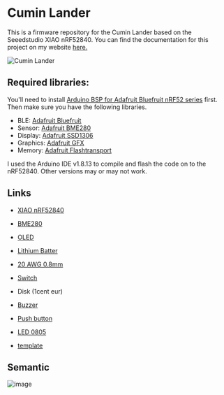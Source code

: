 # Cumin Lander

This is a firmware repository for the Cumin Lander based on the Seeedstudio XIAO nRF52840. You can find the documentation for this project on my website [here.]( https://www.bhoite.com/sculptures/cumin-lander/)

![Cumin Lander](https://github.com/mohitbhoite/cumin-lander/blob/main/cumin-lander-expanded.png)

## Required libraries:

You'll need to install [Arduino BSP for Adafruit Bluefruit nRF52 series](https://github.com/adafruit/Adafruit_nRF52_Arduino/tree/master) first. Then make sure you have the following libraries.

 - BLE: [Adafruit Bluefruit](https://github.com/adafruit/Adafruit_BluefruitLE_nRF51)
 - Sensor: [Adafruit BME280](https://github.com/adafruit/Adafruit_BME280_Library)
 - Display: [Adafruit SSD1306](https://github.com/adafruit/Adafruit_SSD1306)
 - Graphics: [Adafruit GFX](https://github.com/adafruit/Adafruit-GFX-Library)
 - Memory: [Adafruit Flashtransport](https://github.com/adafruit/Adafruit_SPIFlash/tree/master)

I used the Arduino IDE v1.8.13 to compile and flash the code on to the nRF52840. Other versions may or may not work.

## Links

- [XIAO nRF52840](https://hshop.vn/mach-seeed-studio-xiao-nrf52840-supports-arduino-circuitpython-bluetooth-5-0-with-onboard-antenna)
- [BME280](https://dientuduchuy.com/products/gy-bme280-5v-cam-bien-nhiet-do-do-am-va-ap-suat-khi-quyen#:~:text=GY%2DBME280%20%2D%205V%20Cảm%20biến%20nhiệt%20độ%2C%20độ%20ẩm,và%20áp%20suất%20khí%20quyển&text=%2B%20Là%20cảm%20biến%20đo%20độ,và%20không%20yêu%20cầu...)
- [OLED](https://shopee.vn/M%C3%B4-%C4%90un-M%C3%A0n-H%C3%ACnh-LCD-0.91-inch-128x32-I2C-IIC-OLED-Cho-Arduino-Raspberry-Pi-3b-4-i.578443443.17157479699?sp_atk=bff3729f-33ad-40fe-a377-5f315a32e4bb&xptdk=bff3729f-33ad-40fe-a377-5f315a32e4bb)
- [Lithium Batter](https://shopee.vn/P%E1%BB%8Bn-S%E1%BA%A1c-14250-300mAh-3.7V-d%C3%B9ng-cho-m%C3%A1y-laze-%C4%91%C3%A8n-laze-%C4%91%E1%BA%A1i-b%C3%A0ng-m%C3%A1y-%C4%91o-kho%E1%BA%A3n-c%C3%A1ch-dung-l%C6%B0%E1%BB%A3ng-i.1162523361.29660180850?sp_atk=38761180-4036-445d-ab4e-8de7279ba762&xptdk=38761180-4036-445d-ab4e-8de7279ba762)
- [20 AWG 0.8mm](https://vi.aliexpress.com/item/1005008280534055.html?spm=a2g0o.productlist.main.3.26334d01L0S5z5&algo_pvid=8007d755-9ae0-40c5-a6af-7eaa66055774&algo_exp_id=8007d755-9ae0-40c5-a6af-7eaa66055774-1&pdp_ext_f=%7B%22order%22%3A%22-1%22%2C%22eval%22%3A%221%22%7D&pdp_npi=4%40dis%21VND%21177533%21145586%21%21%2150.18%2141.15%21%40212e532617431720935085338eb521%2112000044465927315%21sea%21VN%210%21ABX&curPageLogUid=S8bvZXW5BwJG&utparam-url=scene%3Asearch%7Cquery_from%3A)
- [Switch](https://shopee.vn/Công-Tắc-Gạt-Style-Marshall-Chất-Liệu-Đồng-Thau-2-Chân-On-Off-i.26802056.20629902207?sp_atk=c8f4e669-537f-409e-933e-219b7e4133f0&xptdk=c8f4e669-537f-409e-933e-219b7e4133f0)
- Disk (1cent eur)
- [Buzzer](https://hshop.vn/coi-buzzer-5vdc)
- [Push button](https://hshop.vn/bo-5-loai-cong-tac-nhan-thong-dung-5-kind-tact-switch-button)
- [LED 0805](https://shopee.vn/LED-d%C3%A1n-0805-%C4%91%E1%BB%A7-c%C3%A1c-m%C3%A0u-10-chi%E1%BA%BFc-i.67030960.16161818497?sp_atk=8a0eed1c-3f7a-4837-8ef9-2ec7ab46e70b&xptdk=8a0eed1c-3f7a-4837-8ef9-2ec7ab46e70b)

- [template](https://www.bhoite.com/wp-content/uploads/2024/04/cumin-lander-template.pdf)

## Semantic

![image](https://github.com/user-attachments/assets/0594533c-a8d2-418c-947f-c67004b45f60)


